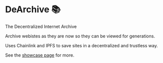 # DeArchive 📚
The Decentralized Internet Archive

Archive webistes as they are now so they can be viewed for generations.

Uses Chainlink and IPFS to save sites in a decentralized and trustless way.

See the [showcase page](https://showcase.ethglobal.com/web3weekend/dearchive) for more.
